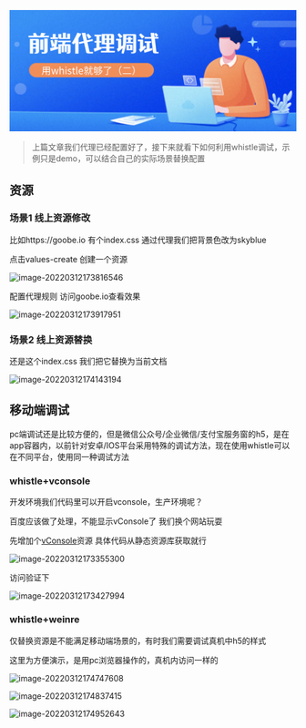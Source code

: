 ![调试2](images/调试2.png)

> 上篇文章我们代理已经配置好了，接下来就看下如何利用whistle调试，示例只是demo，可以结合自己的实际场景替换配置

## 资源

### 场景1 线上资源修改

比如https://goobe.io 有个index.css 通过代理我们把背景色改为skyblue

点击values-create 创建一个资源

![image-20220312173816546](https://tva1.sinaimg.cn/large/e6c9d24ely1h0a8o67i0lj22y00jktcc.jpg)

配置代理规则 访问goobe.io查看效果

![image-20220312173917951](https://tva1.sinaimg.cn/large/e6c9d24ely1h0a8o7g0ddj21ne0u07aw.jpg)



### 场景2 线上资源替换

还是这个index.css 我们把它替换为当前文档

![image-20220312174143194](https://tva1.sinaimg.cn/large/e6c9d24ely1h0a8o99knej21lb0u0ah1.jpg)



## 移动端调试

pc端调试还是比较方便的，但是微信公众号/企业微信/支付宝服务窗的h5，是在app容器内，以前针对安卓/IOS平台采用特殊的调试方法，现在使用whistle可以在不同平台，使用同一种调试方法

### whistle+vconsole

开发环境我们代码里可以开启vconsole，生产环境呢？

百度应该做了处理，不能显示vConsole了 我们换个网站玩耍

先增加个[vConsole](https://lf26-cdn-tos.bytecdntp.com/cdn/expire-1-M/vConsole/3.4.0/vconsole.min.js)资源 具体代码从静态资源库获取就行

![image-20220312173355300](https://tva1.sinaimg.cn/large/e6c9d24ely1h0a8odvvu4j22xq0kowob.jpg)



访问验证下

![image-20220312173427994](https://tva1.sinaimg.cn/large/e6c9d24ely1h0a8og7s0zj22n50u0ajd.jpg)



### whistle+weinre

仅替换资源是不能满足移动端场景的，有时我们需要调试真机中h5的样式

这里为方便演示，是用pc浏览器操作的，真机内访问一样的

![image-20220312174747608](https://tva1.sinaimg.cn/large/e6c9d24ely1h0a8oi6jwrj21fu0u0dll.jpg)

![image-20220312174837415](https://tva1.sinaimg.cn/large/e6c9d24ely1h0a8oluqj9j21920u0787.jpg)

![image-20220312174952643](https://tva1.sinaimg.cn/large/e6c9d24ely1h0a8otyuzcj22470u0ajl.jpg)